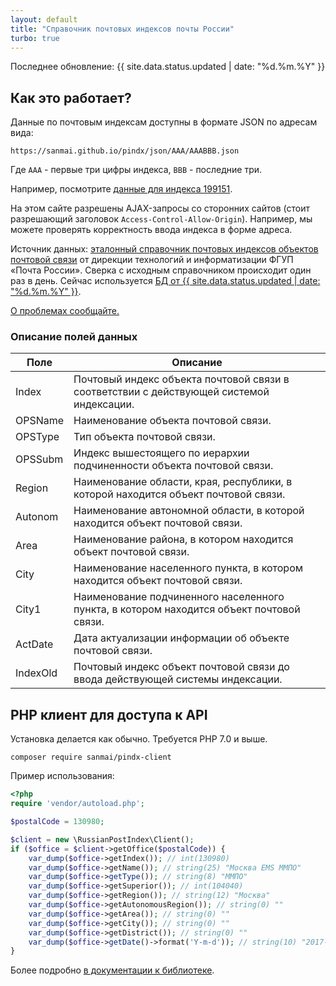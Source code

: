 ```yaml
---
layout: default
title: "Справочник почтовых индексов почты России"
turbo: true
---
```


Последнее обновление: {{ site.data.status.updated | date: "%d.%m.%Y" }}

## Как это работает?

Данные по почтовым индексам доступны в формате JSON по адресам вида:

```
https://sanmai.github.io/pindx/json/AAA/AAABBB.json
```

Где `AAA` - первые три цифры индекса, `BBB` - последние три.

<span id="example-json">Например, посмотрите [данные для индекса 199151](https://sanmai.github.io/pindx/json/199/199151.json).</span>

<script>

(async () => {
    let prefix = await window.fetch('/json/index.json')
        .then(function(response) {
            return response.json();
        }).then(function(json) {
            return json[~~(Math.random() * json.length)];
        });

    let index = await window.fetch('/json/' + prefix + '.json')
        .then(function(response) {
            return response.json();
        }).then(function(json) {
            return json[~~(Math.random() * json.length)];
        });

    let href = '/json/' + prefix + '/' + index + '.json';

    window.fetch(href)
        .then(function(response) {
            return response.json();
        }).then(function(json) {
            let example = document.getElementById('example-json');

            let pre = document.createElement("pre");
            pre.innerHTML = JSON.stringify(json, null, 2);
            example.appendChild(pre);

            let a = example.querySelector('a');
            a.href = href;
            a.innerHTML = a.innerHTML.replace(/\d+/gi, index);
        });
})();

</script>

На этом сайте разрешены AJAX-запросы со сторонних сайтов (стоит разрешающий заголовок `Access-Control-Allow-Origin`). Например, мы можете проверять корректность ввода индекса в форме адреса.

Источник данных: [эталонный справочник почтовых индексов объектов почтовой связи](https://www.pochta.ru/support/database/ops) от дирекции технологий и информатизации ФГУП «Почта России». Сверка с исходным справочником происходит один раз в день. Сейчас используется [БД от {{ site.data.status.updated | date: "%d.%m.%Y" }}](https://www.pochta.ru/support/database/ops).

[О проблемах сообщайте.](https://github.com/sanmai/pindx/issues/new)

### Описание полей данных

| Поле | Описание |
| ---- | ---- |
| Index  | Почтовый индекс объекта почтовой связи в соответствии с действующей системой индексации.  |
| OPSName  | Наименование объекта почтовой связи.  |
| OPSType  | Тип объекта почтовой связи. |
| OPSSubm  | Индекс вышестоящего по иерархии подчиненности объекта почтовой связи.  |
| Region  |  Наименование области, края, республики, в которой находится объект почтовой связи. |
| Autonom  | Наименование автономной области, в которой находится объект почтовой связи.  |
| Area  | Наименование района, в котором находится объект почтовой связи.  |
| City  | Наименование населенного пункта, в котором находится объект почтовой связи.  |
| City1  | Наименование подчиненного населенного пункта, в котором находится объект почтовой связи.  |
| ActDate  | Дата актуализации информации об объекте почтовой связи.  |
| IndexOld  | Почтовый индекс объект почтовой связи до ввода действующей системы индексации.  |

## PHP клиент для доступа к API

Установка делается как обычно. Требуется PHP 7.0 и выше.

```
composer require sanmai/pindx-client
```

Пример использования:

```php
<?php
require 'vendor/autoload.php';

$postalCode = 130980;

$client = new \RussianPostIndex\Client();
if ($office = $client->getOffice($postalCode)) {
    var_dump($office->getIndex()); // int(130980)
    var_dump($office->getName()); // string(25) "Москва EMS ММПО"
    var_dump($office->getType()); // string(8) "ММПО"
    var_dump($office->getSuperior()); // int(104040)
    var_dump($office->getRegion()); // string(12) "Москва"
    var_dump($office->getAutonomousRegion()); // string(0) ""
    var_dump($office->getArea()); // string(0) ""
    var_dump($office->getCity()); // string(0) ""
    var_dump($office->getDistrict()); // string(0) ""
    var_dump($office->getDate()->format('Y-m-d')); // string(10) "2017-04-28"
}
```

Более подробно [в документации к библиотеке](https://github.com/sanmai/pindx#%D1%81%D0%BF%D1%80%D0%B0%D0%B2%D0%BE%D1%87%D0%BD%D0%B8%D0%BA-%D0%BF%D0%BE%D1%87%D1%82%D0%BE%D0%B2%D1%8B%D1%85-%D0%B8%D0%BD%D0%B4%D0%B5%D0%BA%D1%81%D0%BE%D0%B2).
